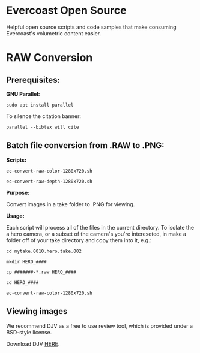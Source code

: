 # Evercoast Open Source

Helpful open source scripts and code samples that make consuming Evercoast's volumetric content easier.

# RAW Conversion

## Prerequisites:

**GNU Parallel:**

`sudo apt install parallel`

To silence the citation banner:

`parallel --bibtex will cite`

## Batch file conversion from .RAW to .PNG:

**Scripts:**

`ec-convert-raw-color-1280x720.sh`

`ec-convert-raw-depth-1280x720.sh`

**Purpose:**

Convert images in a take folder to .PNG for viewing.

**Usage:**

Each script will process all of the files in the current directory. To isolate the a hero camera, or a subset of the camera's you're intereseted, in make a folder off of your take directory and copy them into it, e.g.:

`cd mytake.0010.hero.take.002`

`mkdir HERO_####`

`cp #######-*.raw HERO_####`

`cd HERO_####`

`ec-convert-raw-color-1280x720.sh`

## Viewing images

We recommend DJV as a free to use review tool, which is provided under a BSD-style license.

Download DJV [HERE](https://darbyjohnston.github.io/DJV/download.html).
